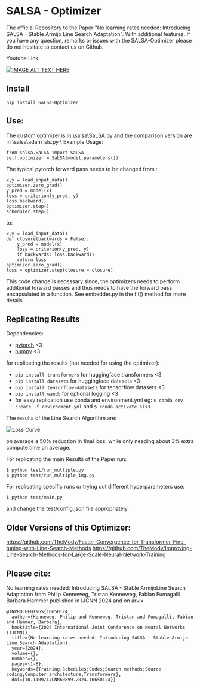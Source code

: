 # SALSA - Optimizer

The official Repository to the Paper "No learning rates needed: Introducing SALSA - Stable Armijo Line Search Adaptation". With additional features.
If you have any question, remarks or issues with the SALSA-Optimizer please do not hesitate to contact us on Github.

Youtube Link:

[![IMAGE ALT TEXT HERE](https://img.youtube.com/vi/EttProDnEDY/0.jpg)](https://www.youtube.com/watch?v=EttProDnEDY)


## Install

```
pip install SaLSa-Optimizer
```

## Use:

The custom optimizer is in \salsa\SaLSA.py and the comparison version are in \salsa\adam_sls.py \\
Example Usage:

```
from salsa.SaLSA import SaLSA
self.optimizer = SaLSA(model.parameters())
```


The typical pytorch forward pass needs to be changed from :
``` 
x,y = load_input_data()
optimizer.zero_grad()
y_pred = model(x)
loss = criterion(y_pred, y)    
loss.backward()
optimizer.step()
scheduler.step() 
```
to:
``` 
x,y = load_input_data()
def closure(backwards = False):
    y_pred = model(x)
    loss = criterion(y_pred, y)
    if backwards: loss.backward()
    return loss
optimizer.zero_grad()
loss = optimizer.step(closure = closure)
```

This code change is necessary since, the optimizers needs to perform additional forward passes and thus needs to have the forward pass encapsulated in a function.
See embedder.py in the fit() method for more details


## Replicating Results
Dependencies:

- [pytorch](https://pytorch.org) <3
- [numpy](https://numpy.org/install/) <3


for replicating the results (not needed for using the optimizer):
- `pip install transformers` for huggingface transformers <3 
- `pip install datasets` for huggingface datasets <3 
- `pip install tensorflow-datasets` for tensorflow datasets <3 
- `pip install wandb` for optional logging <3
- for easy replication use conda and environment.yml eg:
`$ conda env create -f environment.yml` and `$ conda activate sls3`


The results of the Line Search Algorithm are:

![Loss Curve](figures/Table.png)

on average a 50\% reduction in final loss, while only needing about 3\% extra compute time on average.


For replicating the main Results of the Paper run:

```
$ python test/run_multiple.py
$ python test/run_multiple_img.py
```


For replicating specific runs or trying out different hyperparameters use:

```
$ python test/main.py 
```

and change the test/config.json file appropriately

## Older Versions of this Optimizer:
https://github.com/TheMody/Faster-Convergence-for-Transformer-Fine-tuning-with-Line-Search-Methods
https://github.com/TheMody/Improving-Line-Search-Methods-for-Large-Scale-Neural-Network-Training




## Please cite:
No learning rates needed: Introducing SALSA - Stable ArmijoLine Search Adaptation
from 
Philip Kenneweg,
Tristan Kenneweg,
Fabian Fumagalli
Barbara Hammer
published in IJCNN 2024 and on arvix



```
@INPROCEEDINGS{10650124,
  author={Kenneweg, Philip and Kenneweg, Tristan and Fumagalli, Fabian and Hammer, Barbara},
  booktitle={2024 International Joint Conference on Neural Networks (IJCNN)}, 
  title={No learning rates needed: Introducing SALSA - Stable Armijo Line Search Adaptation}, 
  year={2024},
  volume={},
  number={},
  pages={1-8},
  keywords={Training;Schedules;Codes;Search methods;Source coding;Computer architecture;Transformers},
  doi={10.1109/IJCNN60899.2024.10650124}}
```

